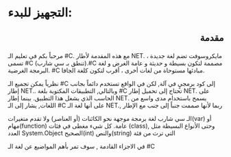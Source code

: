 # التجهيز للبدء:

## <p style="text-align:right">مقدمة</p>

<!-- the P tag makes it work in VSCode but not on github -->

مرحباً بكم في تعليم الـ #C. مع هذه المقدمة لأطار NET. ، مايكروسوفت تضم لغة جديدة تسمى #C (تنطق بـ سي شارب).#C مصممة لتكون بسيطة و حديثة و عامة الغرض و لغة البرمجة الغرضية. #C مبادئها مستوحاة من لغات أخرى ، أقرب لتكون كلغة الجافا.

نظرياً يمكن تجميع الـ #C إلى كود برمجيٍ في آلة, لكن في الواقع تستخدم دائماً بجانب إطار NET.. وبالتالي, التطبيقات المكتوبة بلغة #C تحتاج إلى تحميل إطار NET. على الحاسب الذي يشغل هذا التطبيق. بينما إطار NET. يسمح باستخدام مدى واسع من اللغات, يشار إلى الـ #C على أنها لغة الـ NET., ربما لأنها صممت جنباً إلى جنب مع الإطار

الـ سي شارب لغة برمجة موجهة نحو الكائنات (أو العناصر) ولا تقدم متغيرات(var) أو مهام(function) عامة. كل شيء مغطى في فئات (class), وحتى الأنواع البسيطة مثل العدد System.Object الصحيح(int) والنص(string) التي ترث من فئة

في الاجزاء القادمة , سوف تمر بأهم المواضيع عن لغة الـ #C